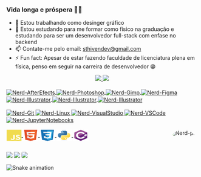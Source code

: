 ### Vida longa e próspera 🖖🏽


- 🔭 Estou trabalhando como desinger gráfico
- 🌱 Estou estudando para me formar como físico na graduação e estudando para ser um desenvolvedor full-stack com enfase no backend
- 📫 Contate-me pelo email: sthivendev@gmail.com
- ⚡ Fun fact: Apesar de estar fazendo faculdade de licenciatura plena em física, penso em seguir na carreira de desenvolvedor 😁
<div align="center">
  <a href="https://github.com/nerdstarcode">
  <img height="150em" src="https://github-readme-stats.vercel.app/api?username=nerdstarcode&show_icons=true&theme=midnight-purple&include_all_commits=true&count_private=true"/>
  <img height="150em" src="https://github-readme-stats.vercel.app/api/top-langs/?username=nerdstarcode&layout=compact&langs_count=7&theme=midnight-purple"/>
</div>
<div style="display: inline_block"><br>
  <img align="center" alt="Nerd-AfterEfects" height="30" width="40" src="https://cdn.jsdelivr.net/gh/devicons/devicon/icons/aftereffects/aftereffects-original.svg" />
  <img align="center" alt="Nerd-Photoshop" height="30" width="40" src="https://cdn.jsdelivr.net/gh/devicons/devicon/icons/photoshop/photoshop-plain.svg"/>
  <img align="center" alt="Nerd-Gimp" height="30" width="40" src="https://cdn.jsdelivr.net/gh/devicons/devicon/icons/gimp/gimp-original-wordmark.svg"/>
  <img align="center" alt="Nerd-Figma" height="30" width="40" src="https://cdn.jsdelivr.net/gh/devicons/devicon/icons/figma/figma-original.svg"/>  
  <img align="center" alt="Nerd-Illustrator" height="30" width="40" src="https://cdn.jsdelivr.net/gh/devicons/devicon/icons/illustrator/illustrator-plain.svg"/>
  <img align="center" alt="Nerd-Illustrator" height="40" width="40" src="https://img.icons8.com/color/40/000000/autodesk-maya.png"/>
  <img align="center" alt="Nerd-Illustrator" height="35" width="35" src="https://img.icons8.com/officel/35/000000/adobe-indesign.png"/>
  <br>
  <br>
  <img align="center" alt="Nerd-Git" height="30" width="40" src="https://cdn.jsdelivr.net/gh/devicons/devicon/icons/git/git-original.svg"/>
  <img align="center" alt="Nerd-Linux" height="30" width="40" src="https://cdn.jsdelivr.net/gh/devicons/devicon/icons/linux/linux-original.svg"/>
  <img align="center" alt="Nerd-VisualStudio" height="30" width="40" src="https://cdn.jsdelivr.net/gh/devicons/devicon/icons/visualstudio/visualstudio-plain.svg"/>
  <img align="center" alt="Nerd-VSCode" height="30" width="40" src="https://cdn.jsdelivr.net/gh/devicons/devicon/icons/vscode/vscode-original.svg"/>
  <img align="center" alt="Nerd-JupyterNotebooks" height="30" width="40" src="https://cdn.jsdelivr.net/gh/devicons/devicon/icons/jupyter/jupyter-original-wordmark.svg"/>
  <br>
  <br>
  <img align="center" alt="Nerd-Js" height="30" width="40" src="https://raw.githubusercontent.com/devicons/devicon/master/icons/javascript/javascript-plain.svg">
  <img align="center" alt="Nerd-HTML" height="30" width="40" src="https://raw.githubusercontent.com/devicons/devicon/master/icons/html5/html5-original.svg">
  <img align="center" alt="Nerd-CSS" height="30" width="40" src="https://raw.githubusercontent.com/devicons/devicon/master/icons/css3/css3-original.svg">
  <img align="center" alt="Nerd-Python" height="30" width="40" src="https://raw.githubusercontent.com/devicons/devicon/master/icons/python/python-original.svg">
  <img align="center" alt="Nerd-Csharp" height="30" width="40" src="https://raw.githubusercontent.com/devicons/devicon/master/icons/csharp/csharp-original.svg">
  <img align="right" alt="Nerd-pic" height="150" style="border-radius:50px;" src="https://c.tenor.com/74xjKkusqYYAAAAC/my-hero-academia-boku-no-hero-academia.gif">
</div>
  
  ##
 
<div> 
  <a href="https://www.instagram.com/fisico_de_taverna/?hl=en" target="_blank"><img src="https://img.shields.io/badge/-Instagram-%23E4405F?style=for-the-badge&logo=instagram&logoColor=white" target="_blank"></a>
  <a href = "mailto:sthivendev@gmail.com"><img src="https://img.shields.io/badge/-Gmail-%23333?style=for-the-badge&logo=gmail&logoColor=white" target="_blank"></a>
  <a href="https://www.workana.com/freelancer/54ac82ef8be82a137673b76e60ca820a" target="_blank"><img src="https://lh3.googleusercontent.com/FXHtxVfNSFzkaLsdlIt8DubB_tcD7kb2qlDv8OmF_EFunsuxJLopjV3MXzVUUmDRUCg=w512" height="28" style="border-radius:3px" target="_blank"></a> 
 
  ![Snake animation](https://github.com/nerdstarcode/nerdstarcode/blob/output/github-contribution-grid-snake.svg)
 
</div>
